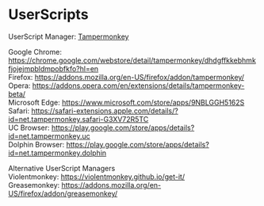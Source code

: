 # UserScripts

UserScript Manager: <a href="https://www.tampermonkey.net">Tampermonkey</a>  

Google Chrome: https://chrome.google.com/webstore/detail/tampermonkey/dhdgffkkebhmkfjojejmpbldmpobfkfo?hl=en  
Firefox: https://addons.mozilla.org/en-US/firefox/addon/tampermonkey/  
Opera: https://addons.opera.com/en/extensions/details/tampermonkey-beta/  
Microsoft Edge: https://www.microsoft.com/store/apps/9NBLGGH5162S  
Safari: https://safari-extensions.apple.com/details/?id=net.tampermonkey.safari-G3XV72R5TC  
UC Browser: https://play.google.com/store/apps/details?id=net.tampermonkey.uc  
Dolphin Browser: https://play.google.com/store/apps/details?id=net.tampermonkey.dolphin

Alternative UserScript Managers  
Violentmonkey: https://violentmonkey.github.io/get-it/  
Greasemonkey: https://addons.mozilla.org/en-US/firefox/addon/greasemonkey/  
